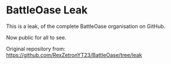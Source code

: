 # BattleOase Leak

This is a leak, of the complete BattleOase organisation on GitHub.

Now public for all to see.

Original repository from: https://github.com/RexZetronYT23/BattleOase/tree/leak
